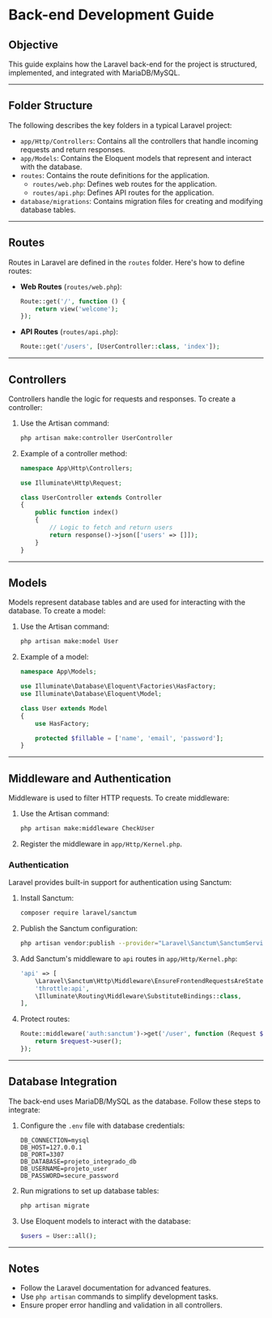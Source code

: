 # Back-end Development Guide

## Objective
This guide explains how the Laravel back-end for the project is structured, implemented, and integrated with MariaDB/MySQL.

---

## Folder Structure
The following describes the key folders in a typical Laravel project:
- `app/Http/Controllers`: Contains all the controllers that handle incoming requests and return responses.
- `app/Models`: Contains the Eloquent models that represent and interact with the database.
- `routes`: Contains the route definitions for the application.
  - `routes/web.php`: Defines web routes for the application.
  - `routes/api.php`: Defines API routes for the application.
- `database/migrations`: Contains migration files for creating and modifying database tables.

---

## Routes
Routes in Laravel are defined in the `routes` folder. Here's how to define routes:
- **Web Routes** (`routes/web.php`):
  ```php
  Route::get('/', function () {
      return view('welcome');
  });
  ```
- **API Routes** (`routes/api.php`):
  ```php
  Route::get('/users', [UserController::class, 'index']);
  ```

---

## Controllers
Controllers handle the logic for requests and responses. To create a controller:
1. Use the Artisan command:
   ```bash
   php artisan make:controller UserController
   ```
2. Example of a controller method:
   ```php
   namespace App\Http\Controllers;

   use Illuminate\Http\Request;

   class UserController extends Controller
   {
       public function index()
       {
           // Logic to fetch and return users
           return response()->json(['users' => []]);
       }
   }
   ```

---

## Models
Models represent database tables and are used for interacting with the database. To create a model:
1. Use the Artisan command:
   ```bash
   php artisan make:model User
   ```
2. Example of a model:
   ```php
   namespace App\Models;

   use Illuminate\Database\Eloquent\Factories\HasFactory;
   use Illuminate\Database\Eloquent\Model;

   class User extends Model
   {
       use HasFactory;

       protected $fillable = ['name', 'email', 'password'];
   }
   ```

---

## Middleware and Authentication
Middleware is used to filter HTTP requests. To create middleware:
1. Use the Artisan command:
   ```bash
   php artisan make:middleware CheckUser
   ```
2. Register the middleware in `app/Http/Kernel.php`.

### Authentication
Laravel provides built-in support for authentication using Sanctum:
1. Install Sanctum:
   ```bash
   composer require laravel/sanctum
   ```
2. Publish the Sanctum configuration:
   ```bash
   php artisan vendor:publish --provider="Laravel\Sanctum\SanctumServiceProvider"
   ```
3. Add Sanctum's middleware to `api` routes in `app/Http/Kernel.php`:
   ```php
   'api' => [
       \Laravel\Sanctum\Http\Middleware\EnsureFrontendRequestsAreStateful::class,
       'throttle:api',
       \Illuminate\Routing\Middleware\SubstituteBindings::class,
   ],
   ```
4. Protect routes:
   ```php
   Route::middleware('auth:sanctum')->get('/user', function (Request $request) {
       return $request->user();
   });
   ```

---

## Database Integration
The back-end uses MariaDB/MySQL as the database. Follow these steps to integrate:
1. Configure the `.env` file with database credentials:
   ```plaintext
   DB_CONNECTION=mysql
   DB_HOST=127.0.0.1
   DB_PORT=3307
   DB_DATABASE=projeto_integrado_db
   DB_USERNAME=projeto_user
   DB_PASSWORD=secure_password
   ```
2. Run migrations to set up database tables:
   ```bash
   php artisan migrate
   ```
3. Use Eloquent models to interact with the database:
   ```php
   $users = User::all();
   ```

---

## Notes
- Follow the Laravel documentation for advanced features.
- Use `php artisan` commands to simplify development tasks.
- Ensure proper error handling and validation in all controllers.

